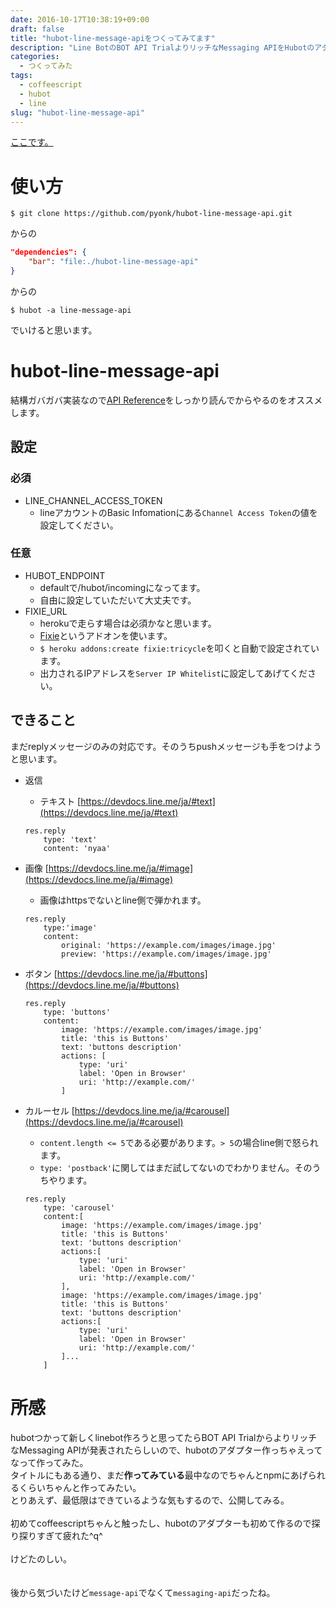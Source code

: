 ```yaml
---
date: 2016-10-17T10:38:19+09:00
draft: false
title: "hubot-line-message-apiをつくってみてます"
description: "Line BotのBOT API TrialよりリッチなMessaging APIをHubotのアダプター作りつつ、試してみました。"
categories:
  - つくってみた
tags:
  - coffeescript
  - hubot
  - line
slug: "hubot-line-message-api"
---
```

[ここです。](https://github.com/pyonk/hubot-line-message-api)

# 使い方
`$ git clone https://github.com/pyonk/hubot-line-message-api.git`

からの

```json:package.json
"dependencies": {
    "bar": "file:./hubot-line-message-api"
}
```

からの

`$ hubot -a line-message-api`

でいけると思います。

# hubot-line-message-api
結構ガバガバ実装なので[API Reference](https://devdocs.line.me/ja/)をしっかり読んでからやるのをオススメします。
## 設定
### 必須
* LINE_CHANNEL_ACCESS_TOKEN
    * lineアカウントのBasic Infomationにある`Channel Access Token`の値を設定してください。

### 任意
* HUBOT_ENDPOINT
    * defaultで/hubot/incomingになってます。
    * 自由に設定していただいて大丈夫です。
* FIXIE_URL
    * herokuで走らす場合は必須かなと思います。
    * [Fixie](https://elements.heroku.com/addons/fixie)というアドオンを使います。
    * `$ heroku addons:create fixie:tricycle`を叩くと自動で設定されています。
    * 出力されるIPアドレスを`Server IP Whitelist`に設定してあげてください。

## できること
まだreplyメッセージのみの対応です。そのうちpushメッセージも手をつけようと思います。

* 返信
    * テキスト [https://devdocs.line.me/ja/#text](https://devdocs.line.me/ja/#text)

    ```
    res.reply
        type: 'text'
        content: 'nyaa'
    ```

* 画像 [https://devdocs.line.me/ja/#image](https://devdocs.line.me/ja/#image)
    * 画像はhttpsでないとline側で弾かれます。

    ```
    res.reply
        type:'image'
        content:
            original: 'https://example.com/images/image.jpg'
            preview: 'https://example.com/images/image.jpg'
    ```

* ボタン [https://devdocs.line.me/ja/#buttons](https://devdocs.line.me/ja/#buttons)

    ```
    res.reply
        type: 'buttons'
        content:
            image: 'https://example.com/images/image.jpg'
            title: 'this is Buttons'
            text: 'buttons description'
            actions: [
                type: 'uri'
                label: 'Open in Browser'
                uri: 'http://example.com/'
            ]
    ```

* カルーセル [https://devdocs.line.me/ja/#carousel](https://devdocs.line.me/ja/#carousel)
    * `content.length <= 5`である必要があります。`> 5`の場合line側で怒られます。
    * `type: 'postback'`に関してはまだ試してないのでわかりません。そのうちやります。

    ```
    res.reply
        type: 'carousel'
        content:[
            image: 'https://example.com/images/image.jpg'
            title: 'this is Buttons'
            text: 'buttons description'
            actions:[
                type: 'uri'
                label: 'Open in Browser'
                uri: 'http://example.com/'
            ],
            image: 'https://example.com/images/image.jpg'
            title: 'this is Buttons'
            text: 'buttons description'
            actions:[
                type: 'uri'
                label: 'Open in Browser'
                uri: 'http://example.com/'
            ]...
        ]
    ```

# 所感
hubotつかって新しくlinebot作ろうと思ってたらBOT API TrialからよりリッチなMessaging APIが発表されたらしいので、hubotのアダプター作っちゃえってなって作ってみた。<br>
タイトルにもある通り、まだ**作ってみている**最中なのでちゃんとnpmにあげられるくらいちゃんと作ってみたい。<br>
とりあえず、最低限はできているような気もするので、公開してみる。<br><br>
初めてcoffeescriptちゃんと触ったし、hubotのアダプターも初めて作るので探り探りすぎて疲れた^q^<br><br>
けどたのしい。<br><br><br>
後から気づいたけど`message-api`でなくて`messaging-api`だったね。
